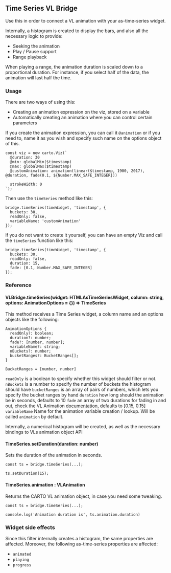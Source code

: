## Time Series VL Bridge

Use this in order to connect a VL animation with your as-time-series widget.

Internally, a histogram is created to display the bars, and also all the necessary logic to provide:

- Seeking the animation
- Play / Pause support
- Range playback

When playing a range, the animation duration is scaled down to a proportional duration. For instance, if you select half of the data, the animation will last half the time.

### Usage

There are two ways of using this:

- Creating an animation expression on the viz, stored on a variable
- Automatically creating an animation where you can control certain parameters

If you create the animation expression, you can call it `@animation` or if you need to, name it as you wish and specify such name on the options object of this.

```
const viz = new carto.Viz(`
  @duration: 30
  @min: globalMin($timestamp)
  @max: globalMax($timestamp)
  @customAnimation: animation(linear($timestamp, 1900, 2017), @duration, fade(0.1, ${Number.MAX_SAFE_INTEGER}))

  strokeWidth: 0
`);
```

Then use the `timeSeries` method like this:

```
bridge.timeSeries(timeWidget, 'timestamp', {
  buckets: 30,
  readOnly: false,
  variableName: 'customAnimation'
});
```

If you do not want to create it yourself, you can have an empty Viz and call the `timeSeries` function like this:

```
bridge.timeSeries(timeWidget, 'timestamp', {
  buckets: 30,
  readOnly: false,
  duration: 15,
  fade: [0.1, Number.MAX_SAFE_INTEGER]
});
```

### Reference

#### VLBridge.timeSeries(widget: HTMLAsTimeSeriesWidget, column: string, options: AnimationOptions = {}) => TimeSeries

This method receives a Time Series widget, a column name and an options objects like the following:

```
AnimationOptions {
  readOnly?: boolean;
  duration?: number;
  fade?: [number, number];
  variableName?: string;
  nBuckets?: number;
  bucketRanges?: BucketRanges[];
}

BucketRanges = [number, number]
```

`readOnly` is a boolean to specify whether this widget should filter or not.
`nBuckets` is a number to specify the number of buckets the histogram should have
`bucketRanges` is an array of pairs of numbers, which lets you specify the bucket ranges by hand
`duration` how long should the animation be in seconds, defaults to 10
`fade` an array of two durations for fading in and out, check the VL Animation [documentation](https://carto.com/developers/carto-vl/reference/#cartoexpressionsanimation), defaults to [0.15, 0.15]
`variableName` Name for the animation variable creation / lookup. Will be called `animation` by default.

Internally, a numerical histogram will be created, as well as the necessary bindings to VLs animation object API

#### TimeSeries.setDuration(duration: number)

Sets the duration of the animation in seconds.

```
const ts = bridge.timeSeries(...);

ts.setDuration(15);

```

#### TimeSeries.animation : VLAnimation

Returns the CARTO VL animation object, in case you need some tweaking.

```
const ts = bridge.timeSeries(...);

console.log('Animation duration is', ts.animation.duration)
```

### Widget side effects

Since this filter internally creates a histogram, the same properties are affected. Moreover, the following as-time-series properties are affected:

- `animated`
- `playing`
- `progress`
